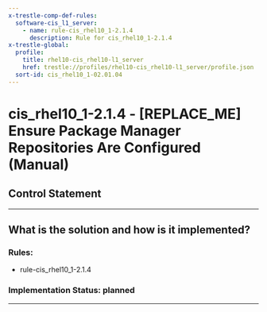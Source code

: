 ```yaml
---
x-trestle-comp-def-rules:
  software-cis_l1_server:
    - name: rule-cis_rhel10_1-2.1.4
      description: Rule for cis_rhel10_1-2.1.4
x-trestle-global:
  profile:
    title: rhel10-cis_rhel10-l1_server
    href: trestle://profiles/rhel10-cis_rhel10-l1_server/profile.json
  sort-id: cis_rhel10_1-02.01.04
---
```


# cis_rhel10_1-2.1.4 - \[REPLACE_ME\] Ensure Package Manager Repositories Are Configured (Manual)

## Control Statement

______________________________________________________________________

## What is the solution and how is it implemented?

<!-- For implementation status enter one of: implemented, partial, planned, alternative, not-applicable -->

<!-- Note that the list of rules under ### Rules: is read-only and changes will not be captured after assembly to JSON -->

<!-- Add control implementation description here for control: cis_rhel10_1-2.1.4 -->

### Rules:

  - rule-cis_rhel10_1-2.1.4

### Implementation Status: planned

______________________________________________________________________
